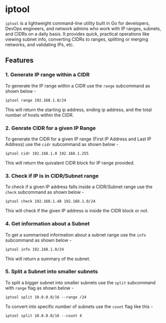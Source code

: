 # iptool

`iptool` is a lightweight command-line utility built in Go for developers, DevOps engineers, and network admins who work with IP ranges, subnets, and CIDRs on a daily basis. It provides quick, practical operations like viewing subnet info, converting CIDRs to ranges, splitting or merging networks, and validating IPs, etc.

## Features

### 1. Generate IP range within a CIDR

To generate the IP range within a CIDR use the `range` subcommand as shown below -

```
iptool range 192.168.1.0/24
```

This will return the starting ip address, ending ip address, and the total number of hosts within the CIDR.

### 2. Genrate CIDR for a given IP Range

To generate the CIDR for a given IP range (First IP Address and Last IP Address) use the `cidr` subcommand as shown below -

```
iptool cidr 192.168.1.0 192.168.1.255
```
This will return the quivalent CIDR block for IP range provided.

### 3. Check if IP is in CIDR/Subnet range

To check if a given IP address falls inside a CIDR/Subnet range use the `check` subcommand as shown below -

```
iptool check 192.168.1.48 192.168.1.0/24
```

This will check if the given IP address is inside the CIDR block or not.

### 4. Get information about a Subnet

To get a summarised information about a subnet range use the `info` subcommand as shown below -

```
iptool info 192.168.1.0/24
```
This will return a summary of the subnet.

### 5. Split a Subnet into smaller subnets

To split a bigger subnet into smaller subnets use the `split` subcommand with `range` flag as shown below -

```
iptool split 10.0.0.0/16 --range /24
```

To convert into specific number of subnets use the `count` flag like this -

```
iptool split 10.0.0.0/16 --count 4
```

